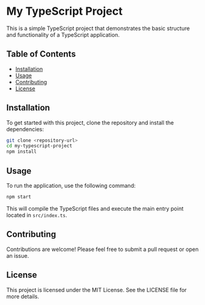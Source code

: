 # My TypeScript Project

This is a simple TypeScript project that demonstrates the basic structure and functionality of a TypeScript application.

## Table of Contents

- [Installation](#installation)
- [Usage](#usage)
- [Contributing](#contributing)
- [License](#license)

## Installation

To get started with this project, clone the repository and install the dependencies:

```bash
git clone <repository-url>
cd my-typescript-project
npm install
```

## Usage

To run the application, use the following command:

```bash
npm start
```

This will compile the TypeScript files and execute the main entry point located in `src/index.ts`.

## Contributing

Contributions are welcome! Please feel free to submit a pull request or open an issue.

## License

This project is licensed under the MIT License. See the LICENSE file for more details.